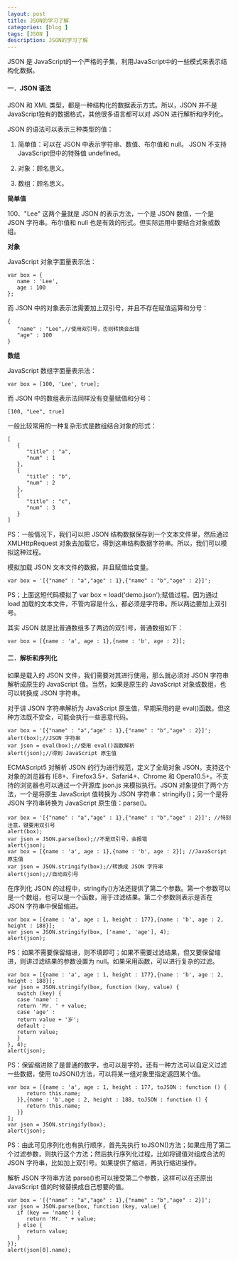 ```yaml
---
layout: post
title: JSON的学习了解
categories: [blog ]
tags: [JSON ]
description: JSON的学习了解
---
```


JSON 是 JavaScript的一个严格的子集，利用JavaScript中的一些模式来表示结构化数据。

#### 一．JSON 语法

JSON 和 XML 类型，都是一种结构化的数据表示方式。所以，JSON 并不是 JavaScript独有的数据格式，其他很多语言都可以对 JSON 进行解析和序列化。

JSON 的语法可以表示三种类型的值：

1. 简单值：可以在 JSON 中表示字符串、数值、布尔值和 null。 JSON 不支持 JavaScript但中的特殊值 undefined。

2. 对象：顾名思义。

3. 数组：顾名思义。

**简单值**

100、"Lee" 这两个量就是 JSON 的表示方法，一个是 JSON 数值，一个是 JSON 字符串。布尔值和 null 也是有效的形式。但实际运用中要结合对象或数组。

**对象**

JavaScript 对象字面量表示法：

	var box = {
	   name : 'Lee',
	   age : 100
	};

而 JSON 中的对象表示法需要加上双引号，并且不存在赋值运算和分号：

	{
	   "name" : "Lee",//使用双引号，否则转换会出错
	   "age" : 100
	}


**数组**

JavaScript 数组字面量表示法：

	var box = [100, 'Lee', true];

而 JSON 中的数组表示法同样没有变量赋值和分号：

	[100, "Lee", true]

一般比较常用的一种复杂形式是数组结合对象的形式：

	[
	   {
	      "title" : "a",
	      "num" : 1
	   },
	   {
	      "title" : "b",
	      "num" : 2
	   },
	   {
	      "title" : "c",
	      "num" : 3
	   }
	]

PS：一般情况下，我们可以把 JSON 结构数据保存到一个文本文件里，然后通过XMLHttpRequest 对象去加载它，得到这串结构数据字符串。所以，我们可以模拟这种过程。

模拟加载 JSON 文本文件的数据，并且赋值给变量。

	var box = '[{"name" : "a","age" : 1},{"name" : "b","age" : 2}]';


PS；上面这短代码模拟了 var box = load('demo.json');赋值过程。因为通过 load 加载的文本文件，不管内容是什么，都必须是字符串。所以两边要加上双引号。

其实 JSON 就是比普通数组多了两边的双引号，普通数组如下：

	var box = [{name : 'a', age : 1},{name : 'b', age : 2}];


#### 二．解析和序列化

如果是载入的 JSON 文件，我们需要对其进行使用，那么就必须对 JSON 字符串解析成原生的 JavaScript 值。当然，如果是原生的 JavaScript 对象或数组，也可以转换成 JSON 字符串。

对于讲 JSON 字符串解析为 JavaScript 原生值，早期采用的是 eval()函数。但这种方法既不安全，可能会执行一些恶意代码。

	var box = '[{"name" : "a","age" : 1},{"name" : "b","age" : 2}]';
	alert(box);//JSON 字符串
	var json = eval(box);//使用 eval()函数解析
	alert(json);//得到 JavaScript 原生值


ECMAScript5 对解析 JSON 的行为进行规范，定义了全局对象 JSON。支持这个对象的浏览器有 IE8+、Firefox3.5+、Safari4+、Chrome 和 Opera10.5+。不支持的浏览器也可以通过一个开源库 json.js 来模拟执行。JSON 对象提供了两个方法，一个是将原生 JavaScript 值转换为 JSON 字符串：stringify()；另一个是将 JSON 字符串转换为 JavaScript 原生值：parse()。

	var box = '[{"name" : "a","age" : 1},{"name" : "b","age" : 2}]'; //特别注意，键要用双引号
	alert(box);
	var json = JSON.parse(box);//不是双引号，会报错
	alert(json);
	var box = [{name : 'a', age : 1},{name : 'b', age : 2}]; //JavaScript 原生值
	var json = JSON.stringify(box);//转换成 JSON 字符串
	alert(json);//自动双引号


在序列化 JSON 的过程中，stringify()方法还提供了第二个参数。第一个参数可以是一个数组，也可以是一个函数，用于过滤结果。第二个参数则表示是否在 JSON 字符串中保留缩进。

	var box = [{name : 'a', age : 1, height : 177},{name : 'b', age : 2, height : 188}];
	var json = JSON.stringify(box, ['name', 'age'], 4);
	alert(json);

PS：如果不需要保留缩进，则不填即可；如果不需要过滤结果，但又要保留缩进，则讲过滤结果的参数设置为 null。如果采用函数，可以进行复杂的过滤。

	var box = [{name : 'a', age : 1, height : 177},{name : 'b', age : 2, height : 188}];
	var json = JSON.stringify(box, function (key, value) {
	   switch (key) {
	   case 'name' :
	   return 'Mr. ' + value;
	   case 'age' :
	   return value + '岁';
	   default :
	   return value;
	   }
	}, 4);
	alert(json);


PS：保留缩进除了是普通的数字，也可以是字符。还有一种方法可以自定义过滤一些数据，使用 toJSON()方法，可以将某一组对象里指定返回某个值。

	var box = [{name : 'a', age : 1, height : 177, toJSON : function () {
	      return this.name;
	   }},{name : 'b',age : 2, height : 188, toJSON : function () {
	      return this.name;
	   }}
	];
	var json = JSON.stringify(box);
	alert(json);


PS：由此可见序列化也有执行顺序，首先先执行 toJSON()方法；如果应用了第二个过滤参数，则执行这个方法；然后执行序列化过程，比如将键值对组成合法的 JSON 字符串，比如加上双引号。如果提供了缩进，再执行缩进操作。

解析 JSON 字符串方法 parse()也可以接受第二个参数，这样可以在还原出 JavaScript 值的时候替换成自己想要的值。

	var box = '[{"name" : "a","age" : 1},{"name" : "b","age" : 2}]';
	var json = JSON.parse(box, function (key, value) {
	   if (key == 'name') {
	      return 'Mr. ' + value;
	   } else {
	      return value;
	   }
	});
	alert(json[0].name);

